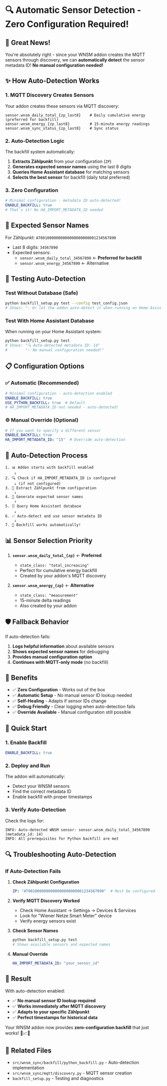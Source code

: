 # 🔍 Automatic Sensor Detection - Zero Configuration Required!

## 🎯 Great News!

You're absolutely right - since your WNSM addon creates the MQTT sensors through discovery, we can **automatically detect** the sensor metadata ID! **No manual configuration needed!**

## ✨ How Auto-Detection Works

### 1. **MQTT Discovery Creates Sensors**
Your addon creates these sensors via MQTT discovery:
```
sensor.wnsm_daily_total_{zp_last8}    # Daily cumulative energy (preferred for backfill)
sensor.wnsm_energy_{zp_last8}         # 15-minute energy readings
sensor.wnsm_sync_status_{zp_last8}    # Sync status
```

### 2. **Auto-Detection Logic**
The backfill system automatically:
1. **Extracts Zählpunkt** from your configuration (`ZP`)
2. **Generates expected sensor names** using the last 8 digits
3. **Queries Home Assistant database** for matching sensors
4. **Selects the best sensor** for backfill (daily total preferred)

### 3. **Zero Configuration**
```yaml
# Minimal configuration - metadata ID auto-detected!
ENABLE_BACKFILL: true
# That's it! No HA_IMPORT_METADATA_ID needed
```

## 🔧 Expected Sensor Names

For Zählpunkt: `AT0010000000000000000000001234567890`
- Last 8 digits: `34567890`
- Expected sensors:
  - `sensor.wnsm_daily_total_34567890` ← **Preferred for backfill**
  - `sensor.wnsm_energy_34567890` ← Alternative

## 🧪 Testing Auto-Detection

### Test Without Database (Safe)
```bash
python backfill_setup.py test --config test_config.json
# Shows: "💡 Or let the addon auto-detect it when running on Home Assistant"
```

### Test With Home Assistant Database
When running on your Home Assistant system:
```bash
python backfill_setup.py test
# Shows: "🔍 Auto-detected metadata ID: 14"
#        "✅ No manual configuration needed!"
```

## 📋 Configuration Options

### ✅ **Automatic (Recommended)**
```yaml
# Minimal configuration - auto-detection enabled
ENABLE_BACKFILL: true
USE_PYTHON_BACKFILL: true  # Default
# HA_IMPORT_METADATA_ID not needed - auto-detected!
```

### ⚙️ **Manual Override (Optional)**
```yaml
# If you want to specify a different sensor
ENABLE_BACKFILL: true
HA_IMPORT_METADATA_ID: "15"  # Override auto-detection
```

## 🔄 Auto-Detection Process

```
1. 📊 Addon starts with backfill enabled
    ↓
2. 🔍 Check if HA_IMPORT_METADATA_ID is configured
    ↓ (if not configured)
3. 🎯 Extract Zählpunkt from configuration
    ↓
4. 🔎 Generate expected sensor names
    ↓
5. 🗄️ Query Home Assistant database
    ↓
6. ✅ Auto-detect and use sensor metadata ID
    ↓
7. 🚀 Backfill works automatically!
```

## 📊 Sensor Selection Priority

1. **`sensor.wnsm_daily_total_{zp}`** ← **Preferred**
   - `state_class: "total_increasing"`
   - Perfect for cumulative energy backfill
   - Created by your addon's MQTT discovery

2. **`sensor.wnsm_energy_{zp}`** ← **Alternative**
   - `state_class: "measurement"`
   - 15-minute delta readings
   - Also created by your addon

## 🛡️ Fallback Behavior

If auto-detection fails:
1. **Logs helpful information** about available sensors
2. **Shows expected sensor names** for debugging
3. **Provides manual configuration option**
4. **Continues with MQTT-only mode** (no backfill)

## 🎯 Benefits

- ✅ **Zero Configuration** - Works out of the box
- ✅ **Automatic Setup** - No manual sensor ID lookup needed
- ✅ **Self-Healing** - Adapts if sensor IDs change
- ✅ **Debug Friendly** - Clear logging when auto-detection fails
- ✅ **Override Available** - Manual configuration still possible

## 🚀 Quick Start

### 1. **Enable Backfill**
```yaml
ENABLE_BACKFILL: true
```

### 2. **Deploy and Run**
The addon will automatically:
- Detect your WNSM sensors
- Find the correct metadata ID
- Enable backfill with proper timestamps

### 3. **Verify Auto-Detection**
Check the logs for:
```
INFO: Auto-detected WNSM sensor: sensor.wnsm_daily_total_34567890 (metadata_id: 14)
INFO: All prerequisites for Python backfill are met
```

## 🔍 Troubleshooting Auto-Detection

### If Auto-Detection Fails

1. **Check Zählpunkt Configuration**
   ```yaml
   ZP: "AT0010000000000000000000001234567890"  # Must be configured
   ```

2. **Verify MQTT Discovery Worked**
   - Check Home Assistant → Settings → Devices & Services
   - Look for "Wiener Netze Smart Meter" device
   - Verify energy sensors exist

3. **Check Sensor Names**
   ```bash
   python backfill_setup.py test
   # Shows available sensors and expected names
   ```

4. **Manual Override**
   ```yaml
   HA_IMPORT_METADATA_ID: "your_sensor_id"
   ```

## 🎉 Result

With auto-detection enabled:
- ✅ **No manual sensor ID lookup required**
- ✅ **Works immediately after MQTT discovery**
- ✅ **Adapts to your specific Zählpunkt**
- ✅ **Perfect timestamps for historical data**

Your WNSM addon now provides **zero-configuration backfill** that just works! 🚀📈⏰

## 🔗 Related Files

- `src/wnsm_sync/backfill/python_backfill.py` - Auto-detection implementation
- `src/wnsm_sync/mqtt/discovery.py` - MQTT sensor creation
- `backfill_setup.py` - Testing and diagnostics